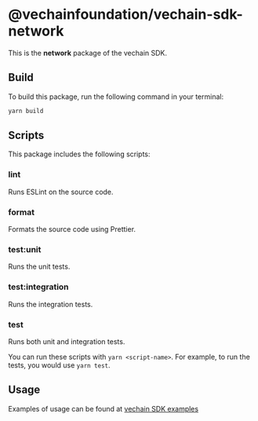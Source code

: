 # @vechainfoundation/vechain-sdk-network

This is the **network** package of the vechain SDK.

## Build

To build this package, run the following command in your terminal:
``` bash
yarn build
```

## Scripts

This package includes the following scripts:

### lint

Runs ESLint on the source code.

### format

Formats the source code using Prettier.

### test:unit

Runs the unit tests.

### test:integration

Runs the integration tests.

### test

Runs both unit and integration tests.

You can run these scripts with `yarn <script-name>`. For example, to run the tests, you would use `yarn test`.

## Usage

Examples of usage can be found at [vechain SDK examples](https://github.com/vechainfoundation/vechain-sdk/tree/main/docs/examples)